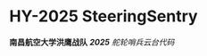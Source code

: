 <!--
 * @Description: 
 * @Author: changfeng
 * @brief: 
 * @version: 
 * @Date: 2025-01-23 18:09:01
 * @LastEditors:  
 * @LastEditTime: 2025-02-11 16:32:56
-->
# HY-2025 SteeringSentry
**南昌航空大学洪鹰战队** ***2025*** *舵轮哨兵云台代码* 

